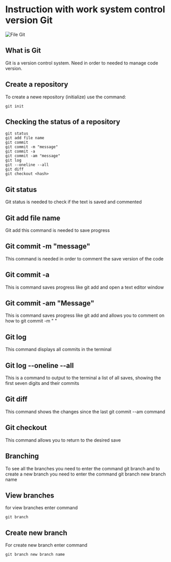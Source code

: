 # **Instruction with work system control version Git**

![File Git](1color.png)

## What is Git

Git is a version control system. Need in order to needed to manage code version.

## Create a repository

To create  a newe repository (initialize) use the command:

    git init

## Checking the status of a repository

    git status
    git add file name
    git commit
    git commit -m "message"
    git commit -a
    git commit -am "message"
    git log
    git --oneline --all
    git diff
    git checkout <hash>
## Git status
Git status is needed to check if the text is saved and commented

## Git add file name
Git add this command is needed to save progress

## Git commit -m "message"
This command is needed in order to comment the save version of the code

## Git commit -a
This is command saves progress like git add and open a text editor window

## Git commit -am "Message"
This is command saves progress like git add and allows you to comment on how to git commit -m " "

## Git log
This command displays all commits in the terminal

## Git log --oneline --all
This is a command to output to the terminal a list of all saves, showing the first seven digits and their commits

## Git diff
This command shows the changes since the last git commit --am command

## Git checkout 
This command allows you to return to the desired save

## Branching

To see all the branches you need to enter the command git branch and to create a new branch you need to enter the command git branch new branch name

## View branches
for view branches enter command 

    git branch
    

## Create new branch
For create new branch enter command

    git branch new branch name

    

